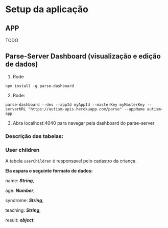 # Setup da aplicação
## APP
TODO

## Parse-Server Dashboard (visualização e edição de dados)
1. Rode
 ```console
npm install -g parse-dashboard
```


2. Rode: 
```console
parse-dashboard --dev --appId myAppId --masterKey myMasterKey --serverURL "https://autism-apis.herokuapp.com/parse" --appName autism-app
```

3. Abra localhost:4040 para navegar pela dashboard do parse-server

### Descrição das tabelas: 

### **User children**

A tabela `userChildren` é responsavel pelo cadastro da criança.

**Ela espara o seguinte formato de dados:**

name: ***String***,

age: ***Number***,

syndrome: ***String***,

teaching: ***String***,

result: ***object***,
